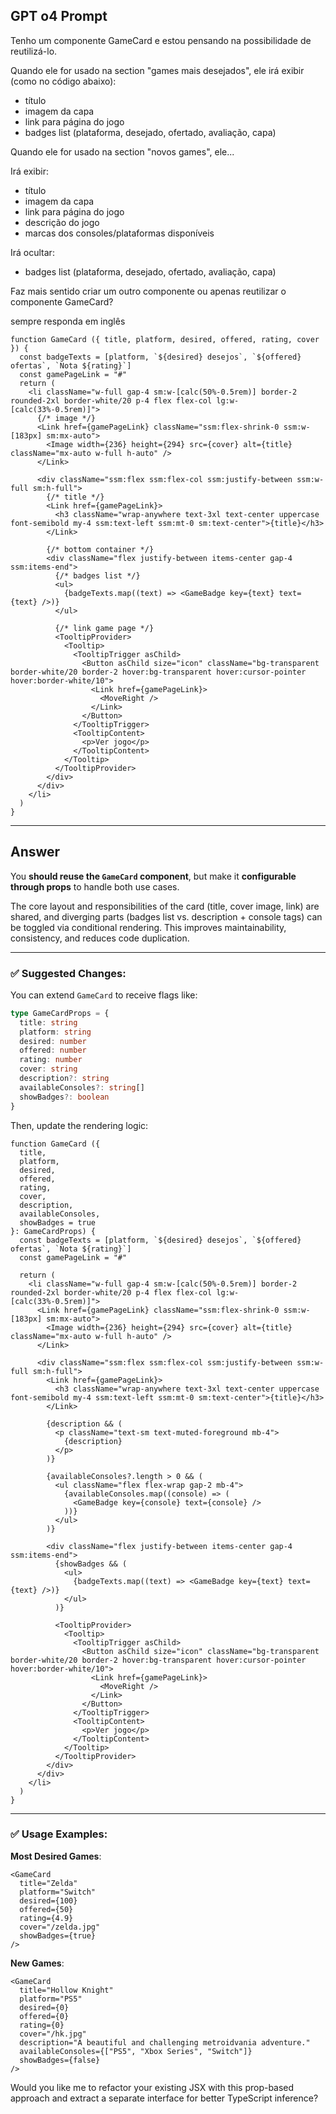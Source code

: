 ## GPT o4 Prompt

Tenho um componente GameCard e estou pensando na possibilidade de reutilizá-lo.

Quando ele for usado na section "games mais desejados", ele irá exibir (como no código abaixo):

* título
* imagem da capa
* link para página do jogo
* badges list (plataforma, desejado, ofertado, avaliação, capa)

Quando ele for usado na section "novos games", ele...

Irá exibir:

* título
* imagem da capa
* link para página do jogo
* descrição do jogo
* marcas dos consoles/plataformas disponíveis

Irá ocultar:

* badges list (plataforma, desejado, ofertado, avaliação, capa)

Faz mais sentido criar um outro componente ou apenas reutilizar o componente GameCard?

sempre responda em inglês

```tsx
function GameCard ({ title, platform, desired, offered, rating, cover }) {
  const badgeTexts = [platform, `${desired} desejos`, `${offered} ofertas`, `Nota ${rating}`]
  const gamePageLink = "#"
  return (
    <li className="w-full gap-4 sm:w-[calc(50%-0.5rem)] border-2 rounded-2xl border-white/20 p-4 flex flex-col lg:w-[calc(33%-0.5rem)]">
      {/* image */}
      <Link href={gamePageLink} className="ssm:flex-shrink-0 ssm:w-[183px] sm:mx-auto">
        <Image width={236} height={294} src={cover} alt={title} className="mx-auto w-full h-auto" />
      </Link>

      <div className="ssm:flex ssm:flex-col ssm:justify-between ssm:w-full sm:h-full">
        {/* title */}
        <Link href={gamePageLink}>
          <h3 className="wrap-anywhere text-3xl text-center uppercase font-semibold my-4 ssm:text-left ssm:mt-0 sm:text-center">{title}</h3>
        </Link>

        {/* bottom container */}
        <div className="flex justify-between items-center gap-4 ssm:items-end">
          {/* badges list */}
          <ul>
            {badgeTexts.map((text) => <GameBadge key={text} text={text} />)}
          </ul>

          {/* link game page */}
          <TooltipProvider>
            <Tooltip>
              <TooltipTrigger asChild>
                <Button asChild size="icon" className="bg-transparent border-white/20 border-2 hover:bg-transparent hover:cursor-pointer hover:border-white/10">
                  <Link href={gamePageLink}>
                    <MoveRight />
                  </Link>
                </Button>
              </TooltipTrigger>
              <TooltipContent>
                <p>Ver jogo</p>
              </TooltipContent>
            </Tooltip>
          </TooltipProvider>
        </div>
      </div>
    </li>
  )
}
```

---

## Answer

You **should reuse the `GameCard` component**, but make it **configurable through props** to handle both use cases.

The core layout and responsibilities of the card (title, cover image, link) are shared, and diverging parts (badges list vs. description + console tags) can be toggled via conditional rendering. This improves maintainability, consistency, and reduces code duplication.

---

### ✅ Suggested Changes:

You can extend `GameCard` to receive flags like:

```ts
type GameCardProps = {
  title: string
  platform: string
  desired: number
  offered: number
  rating: number
  cover: string
  description?: string
  availableConsoles?: string[]
  showBadges?: boolean
}
```

Then, update the rendering logic:

```tsx
function GameCard ({
  title,
  platform,
  desired,
  offered,
  rating,
  cover,
  description,
  availableConsoles,
  showBadges = true
}: GameCardProps) {
  const badgeTexts = [platform, `${desired} desejos`, `${offered} ofertas`, `Nota ${rating}`]
  const gamePageLink = "#"

  return (
    <li className="w-full gap-4 sm:w-[calc(50%-0.5rem)] border-2 rounded-2xl border-white/20 p-4 flex flex-col lg:w-[calc(33%-0.5rem)]">
      <Link href={gamePageLink} className="ssm:flex-shrink-0 ssm:w-[183px] sm:mx-auto">
        <Image width={236} height={294} src={cover} alt={title} className="mx-auto w-full h-auto" />
      </Link>

      <div className="ssm:flex ssm:flex-col ssm:justify-between ssm:w-full sm:h-full">
        <Link href={gamePageLink}>
          <h3 className="wrap-anywhere text-3xl text-center uppercase font-semibold my-4 ssm:text-left ssm:mt-0 sm:text-center">{title}</h3>
        </Link>

        {description && (
          <p className="text-sm text-muted-foreground mb-4">
            {description}
          </p>
        )}

        {availableConsoles?.length > 0 && (
          <ul className="flex flex-wrap gap-2 mb-4">
            {availableConsoles.map((console) => (
              <GameBadge key={console} text={console} />
            ))}
          </ul>
        )}

        <div className="flex justify-between items-center gap-4 ssm:items-end">
          {showBadges && (
            <ul>
              {badgeTexts.map((text) => <GameBadge key={text} text={text} />)}
            </ul>
          )}

          <TooltipProvider>
            <Tooltip>
              <TooltipTrigger asChild>
                <Button asChild size="icon" className="bg-transparent border-white/20 border-2 hover:bg-transparent hover:cursor-pointer hover:border-white/10">
                  <Link href={gamePageLink}>
                    <MoveRight />
                  </Link>
                </Button>
              </TooltipTrigger>
              <TooltipContent>
                <p>Ver jogo</p>
              </TooltipContent>
            </Tooltip>
          </TooltipProvider>
        </div>
      </div>
    </li>
  )
}
```

---

### ✅ Usage Examples:

**Most Desired Games**:

```tsx
<GameCard
  title="Zelda"
  platform="Switch"
  desired={100}
  offered={50}
  rating={4.9}
  cover="/zelda.jpg"
  showBadges={true}
/>
```

**New Games**:

```tsx
<GameCard
  title="Hollow Knight"
  platform="PS5"
  desired={0}
  offered={0}
  rating={0}
  cover="/hk.jpg"
  description="A beautiful and challenging metroidvania adventure."
  availableConsoles={["PS5", "Xbox Series", "Switch"]}
  showBadges={false}
/>
```

Would you like me to refactor your existing JSX with this prop-based approach and extract a separate interface for better TypeScript inference?

